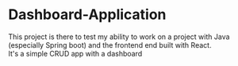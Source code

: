 # Dashboard-Application

This project is there to test my ability to work on a project with Java (especially Spring boot) and the frontend end built with React.<br/>
It's a simple CRUD app with a dashboard